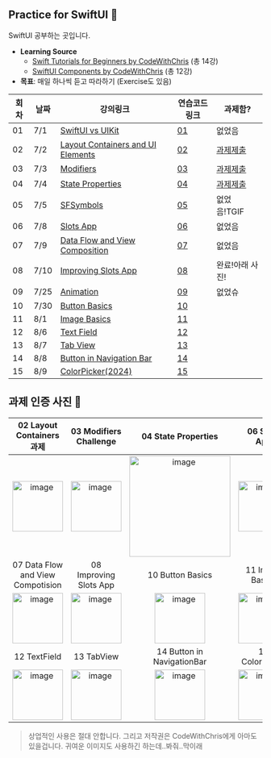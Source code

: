 ## Practice for SwiftUI 🧡
SwiftUI 공부하는 곳입니다.

- **Learning Source**
    - [Swift Tutorials for Beginners by CodeWithChris](https://youtube.com/playlist?list=PLMRqhzcHGw1Z-lZaaun3A3mV9PbEfHANI&si=f5SkIG1z4crQjNRd) (총 14강)
    - [SwiftUI Components by CodeWithChris](https://youtube.com/playlist?list=PLMRqhzcHGw1Yw2XJyHnxoEXPBCdMaRzkf&si=d_lvuwixWzzLUlYV) (총 12강)
- **목표**: 매일 하나씩 듣고 따라하기 (Exercise도 있음)

|회차|날짜|강의링크|연습코드링크|과제함?|
|--|--|--|--|--|
|01|7/1|[SwiftUI vs UIKit](https://youtu.be/R017vWz7FOY?si=iWkYapXCnJAhgVd5)|[01](https://github.com/sio2whocodes/Practice4SwiftUI/blob/main/Practice4SwiftUI/ContentView.swift)|없었음|
|02|7/2|[Layout Containers and UI Elements](https://youtu.be/rmTQcILJRcY?si=h-d1D61SYav4xRxr)|[02](https://github.com/sio2whocodes/Practice4SwiftUI/blob/main/Practice4SwiftUI/ContentView.swift)|[과제제출](https://github.com/sio2whocodes/Practice4SwiftUI/blob/main/Practice4SwiftUI/ExerciseOfLayoutContainer.swift)
|03|7/3|[Modifiers](https://youtu.be/MJP60XnN4us?si=YBiUpV7mxAIwNTAG)|[03](https://github.com/sio2whocodes/Practice4SwiftUI/tree/main/Practice4SwiftUI/03Modifiers)|[과제제출](https://github.com/sio2whocodes/Practice4SwiftUI/blob/main/Practice4SwiftUI/Challenge4Modifiers.swift)
|04|7/4|[State Properties](https://www.youtube.com/watch?v=wQLOWv8l7yI&list=PLMRqhzcHGw1Z-lZaaun3A3mV9PbEfHANI&index=4)|[04](https://github.com/sio2whocodes/Practice4SwiftUI/tree/main/Practice4SwiftUI/04StateProperties)|[과제제출](https://github.com/sio2whocodes/Practice4SwiftUI/blob/main/Practice4SwiftUI/04StateProperties/StateProperties.swift)
|05|7/5|[SFSymbols](https://www.youtube.com/watch?v=HjX4cAcvAWc&list=PLMRqhzcHGw1Z-lZaaun3A3mV9PbEfHANI&index=5)|[05](https://github.com/sio2whocodes/Practice4SwiftUI/tree/main/Practice4SwiftUI/05SFSymbols)|없었음!TGIF
|06|7/8|[Slots App](https://www.youtube.com/watch?v=51Z9Kun7tFo)|[06](https://github.com/sio2whocodes/Practice4SwiftUI/tree/main/Slots%20Demo)|없었음
|07|7/9|[Data Flow and View Composition](https://www.youtube.com/watch?v=NKRJmWKB_Z8&list=PLMRqhzcHGw1Z-lZaaun3A3mV9PbEfHANI&index=7)|[07](https://github.com/sio2whocodes/Practice4SwiftUI/tree/main/Practice4SwiftUI/07DataFlowNViewComposition)|없었음
|08|7/10|[Improving Slots App](https://www.youtube.com/watch?v=aLSzgZtOpG8&list=PLMRqhzcHGw1Z-lZaaun3A3mV9PbEfHANI&index=8)|[08](https://github.com/sio2whocodes/Practice4SwiftUI/tree/main/Slots%20Demo)|완료!아래 사진!
|09|7/25|[Animation](https://www.youtube.com/watch?v=K00oSg1gm_0&list=PLMRqhzcHGw1Z-lZaaun3A3mV9PbEfHANI&index=15)|[09](https://github.com/sio2whocodes/Practice4SwiftUI/blob/main/Slots%20Demo/Animation.md)|없었슈
|10|7/30|[Button Basics](https://www.youtube.com/watch?v=Gdu6WgIu37A&list=PLMRqhzcHGw1Yw2XJyHnxoEXPBCdMaRzkf)|[10](https://github.com/sio2whocodes/Practice4SwiftUI/blob/main/Practice4SwiftUI/ButtonBasics/ButtonBasics.swift)|
|11|8/1|[Image Basics](https://www.youtube.com/watch?v=oA7Hp0OcrBA&list=PLMRqhzcHGw1Yw2XJyHnxoEXPBCdMaRzkf&index=2)|[11](https://github.com/sio2whocodes/Practice4SwiftUI/tree/main/Practice4SwiftUI/ImageBasics)|
|12|8/6|[Text Field](https://www.youtube.com/watch?v=SFL5Y2NXkfY&list=PLMRqhzcHGw1Yw2XJyHnxoEXPBCdMaRzkf&index=3)|[12](https://github.com/sio2whocodes/Practice4SwiftUI/tree/main/Practice4SwiftUI/TextFields)|
|13|8/7|[Tab View](https://www.youtube.com/watch?v=JqQQozkFeJU&list=PLMRqhzcHGw1Yw2XJyHnxoEXPBCdMaRzkf&index=4)|[13](https://github.com/sio2whocodes/Practice4SwiftUI/tree/main/Practice4SwiftUI/TabView)|
|14|8/8|[Button in Navigation Bar](https://www.youtube.com/watch?v=aP_Q4YiIgYU&list=PLMRqhzcHGw1Yw2XJyHnxoEXPBCdMaRzkf&index=5)|[14](https://github.com/sio2whocodes/Practice4SwiftUI/tree/main/Practice4SwiftUI/NavigationView)|
|15|8/9|[ColorPicker(2024)](https://www.youtube.com/watch?v=by5lVl0bkAE&list=PLMRqhzcHGw1Yw2XJyHnxoEXPBCdMaRzkf&index=6)|[15](https://github.com/sio2whocodes/Practice4SwiftUI/tree/main/Practice4SwiftUI/ColorPicker)|

## 과제 인증 사진 📱
|02 Layout Containers 과제|03 Modifiers Challenge|04 State Properties|06 Slots App|
|:--:|:--:|:--:|:--:|
|<img width="100" alt="image" src="https://github.com/sio2whocodes/Practice4SwiftUI/assets/41771874/81850cab-857d-472a-b16d-08dd46be859c" />|<img width="100" alt="image" src="https://github.com/sio2whocodes/Practice4SwiftUI/assets/41771874/c847894a-3963-40bb-9a09-d3f5b8c53862">|<img width="200" alt="image" src ="https://github.com/sio2whocodes/Practice4SwiftUI/assets/41771874/84742c5e-a162-4189-afb8-a47e27ce064c">|<img width="100" alt="image" src="https://github.com/sio2whocodes/Practice4SwiftUI/assets/41771874/2b517494-352c-46fc-a35f-e1c8652ec225">|
|07 Data Flow and View Compotision|08 Improving Slots App|10 Button Basics|11 Image Basics|
|<img width="100" alt="image" src="https://github.com/sio2whocodes/Practice4SwiftUI/assets/41771874/ed7c0a77-a3fb-4650-bd6c-902a76629c86">|<img width="100" alt="image" src="https://github.com/sio2whocodes/Practice4SwiftUI/assets/41771874/d87ce141-23f8-497e-aa3c-a0e7afd18509">|<img width="100" alt="image" alt="image" src="https://github.com/user-attachments/assets/b3e1518e-a4b3-4c54-b728-2c34f6e00884">|<img width="100" alt="image" src="https://github.com/user-attachments/assets/67bebeca-591b-4f0c-af6b-fa7f3e4161a1">|
|12 TextField|13 TabView|14 Button in NavigationBar|15 ColorPicker|
|<img width="100" alt="image" src="https://github.com/user-attachments/assets/f20ef1a6-59a0-40d5-8929-dc44f9c0b775">|<img width="100" alt="image" src="https://github.com/user-attachments/assets/05b1e377-7fcd-4314-8f52-c51afc52550d">|<img width="100" alt="image" src="https://github.com/user-attachments/assets/ecbf9310-901e-42a7-9693-1773b2e825d0">|<img width="100" alt="image" src="https://github.com/user-attachments/assets/ebc46638-9931-4578-8589-36cfb2f8c896">|






> 상업적인 사용은 절대 안합니다. 그리고 저작권은 CodeWithChris에게 아마도 있을겁니다. 귀여운 이미지도 사용하긴 하는데..봐줘..막이래
